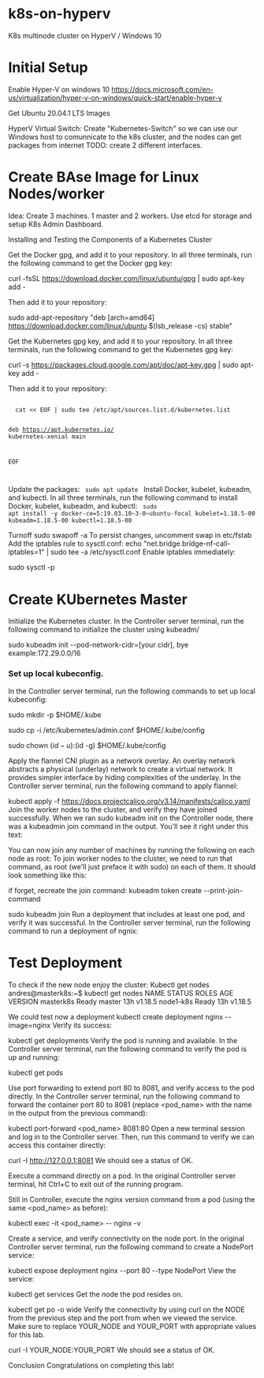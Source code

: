 # k8s-on-hyperv
K8s multinode cluster on HyperV / Windows 10

# Initial Setup

Enable Hyper-V on windows 10 https://docs.microsoft.com/en-us/virtualization/hyper-v-on-windows/quick-start/enable-hyper-v

Get Ubuntu 20.04.1 LTS Images

HyperV Virtual Switch:
Create "Kubernetes-Switch" so we can use our Windows host to comunnicate to the k8s cluster, and the nodes can get packages from internet
TODO: create 2 different interfaces.

# Create BAse Image for Linux Nodes/worker
Idea: Create 3 machines. 1 master and 2 workers. Use etcd for storage and setup K8s Admin Dashboard.

Installing and Testing the Components of a Kubernetes Cluster


Get the Docker gpg, and add it to your repository.
In all three terminals, run the following command to get the Docker gpg key:

curl -fsSL https://download.docker.com/linux/ubuntu/gpg | sudo apt-key add -

Then add it to your repository:

sudo add-apt-repository "deb [arch=amd64] https://download.docker.com/linux/ubuntu $(lsb_release -cs) stable"

Get the Kubernetes gpg key, and add it to your repository.
In all three terminals, run the following command to get the Kubernetes gpg key:

curl -s https://packages.cloud.google.com/apt/doc/apt-key.gpg | sudo apt-key add -

Then add it to your repository:

<code> 
  cat << EOF | sudo tee /etc/apt/sources.list.d/kubernetes.list
  
deb https://apt.kubernetes.io/ kubernetes-xenial main

EOF

</code>

Update the packages:
<code>
sudo apt update
  </code>
Install Docker, kubelet, kubeadm, and kubectl.
In all three terminals, run the following command to install Docker, kubelet, kubeadm, and kubectl:
<code>
sudo apt install -y docker-ce=5:19.03.10~3-0~ubuntu-focal kubelet=1.18.5-00 kubeadm=1.18.5-00 kubectl=1.18.5-00
  </code>

Turnoff 
sudo swapoff -a
To persist changes, uncomment swap in etc/fstab
Add the iptables rule to sysctl.conf:
echo "net.bridge.bridge-nf-call-iptables=1" | sudo tee -a /etc/sysctl.conf
Enable iptables immediately:

sudo sysctl -p

# Create KUbernetes Master

Initialize the Kubernetes cluster.
In the Controller server terminal, run the following command to initialize the cluster using kubeadm/

sudo kubeadm init --pod-network-cidr=[your cidr], bye example:172.29.0.0/16
### Set up local kubeconfig.
In the Controller server terminal, run the following commands to set up local kubeconfig:

sudo mkdir -p $HOME/.kube

sudo cp -i /etc/kubernetes/admin.conf $HOME/.kube/config

sudo chown $(id -u):$(id -g) $HOME/.kube/config

Apply the flannel CNI plugin as a network overlay.
An overlay network abstracts a physical (underlay) network to create a virtual network. It provides simpler interface by hiding complexities of the underlay.
In the Controller server terminal, run the following command to apply flannel:

kubectl apply -f https://docs.projectcalico.org/v3.14/manifests/calico.yaml
Join the worker nodes to the cluster, and verify they have joined successfully.
When we ran sudo kubeadm init on the Controller node, there was a kubeadmin join command in the output. You'll see it right under this text:

You can now join any number of machines by running the following on each node as root:
To join worker nodes to the cluster, we need to run that command, as root (we'll just preface it with sudo) on each of them. It should look something like this:

if forget, recreate the join command:
kubeadm token create --print-join-command

sudo kubeadm join <your unique string from the output of kubeadm init>
Run a deployment that includes at least one pod, and verify it was successful.
In the Controller server terminal, run the following command to run a deployment of ngnix:

# Test Deployment
To check if the new node enjoy the cluster:
Kubectl get nodes
andres@masterk8s:~$ kubectl get nodes
NAME        STATUS   ROLES    AGE   VERSION
masterk8s   Ready    master   13h   v1.18.5
node1-k8s   Ready    <none>   13h   v1.18.5

We could test now a deployment
kubectl create deployment nginx --image=nginx
Verify its success:

kubectl get deployments
Verify the pod is running and available.
In the Controller server terminal, run the following command to verify the pod is up and running:

kubectl get pods

Use port forwarding to extend port 80 to 8081, and verify access to the pod directly.
In the Controller server terminal, run the following command to forward the container port 80 to 8081 (replace <pod_name> with the name in the output from the previous command):

kubectl port-forward <pod_name> 8081:80
Open a new terminal session and log in to the Controller server. Then, run this command to verify we can access this container directly:

curl -I http://127.0.0.1:8081
We should see a status of OK.

Execute a command directly on a pod.
In the original Controller server terminal, hit Ctrl+C to exit out of the running program.

Still in Controller, execute the nginx version command from a pod (using the same <pod_name> as before):

kubectl exec -it <pod_name> -- nginx -v

Create a service, and verify connectivity on the node port.
In the original Controller server terminal, run the following command to create a NodePort service:

kubectl expose deployment nginx --port 80 --type NodePort
View the service:

kubectl get services
Get the node the pod resides on.

kubectl get po -o wide
Verify the connectivity by using curl on the NODE from the previous step and the port from when we viewed the service. Make sure to replace YOUR_NODE and YOUR_PORT with appropriate values for this lab.

curl -I YOUR_NODE:YOUR_PORT
We should see a status of OK.

Conclusion
Congratulations on completing this lab!
